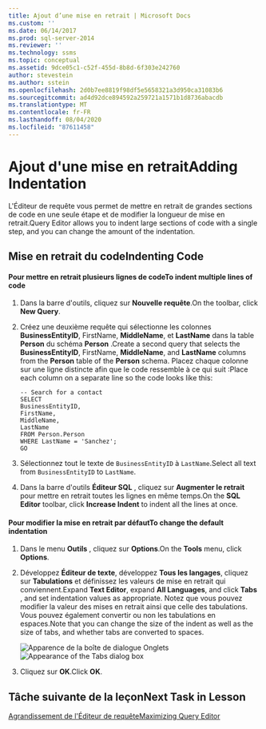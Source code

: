 ```yaml
---
title: Ajout d’une mise en retrait | Microsoft Docs
ms.custom: ''
ms.date: 06/14/2017
ms.prod: sql-server-2014
ms.reviewer: ''
ms.technology: ssms
ms.topic: conceptual
ms.assetid: 9dce05c1-c52f-455d-8b8d-6f303e242760
author: stevestein
ms.author: sstein
ms.openlocfilehash: 2d0b7ee8819f98df5e5658321a3d950ca31083b6
ms.sourcegitcommit: ad4d92dce894592a259721a1571b1d8736abacdb
ms.translationtype: MT
ms.contentlocale: fr-FR
ms.lasthandoff: 08/04/2020
ms.locfileid: "87611458"
---
```

# <a name="adding-indentation"></a><span data-ttu-id="0a574-102">Ajout d'une mise en retrait</span><span class="sxs-lookup"><span data-stu-id="0a574-102">Adding Indentation</span></span>
  <span data-ttu-id="0a574-103">L'Éditeur de requête vous permet de mettre en retrait de grandes sections de code en une seule étape et de modifier la longueur de mise en retrait.</span><span class="sxs-lookup"><span data-stu-id="0a574-103">Query Editor allows you to indent large sections of code with a single step, and you can change the amount of the indentation.</span></span>  
  
## <a name="indenting-code"></a><span data-ttu-id="0a574-104">Mise en retrait du code</span><span class="sxs-lookup"><span data-stu-id="0a574-104">Indenting Code</span></span>  
  
#### <a name="to-indent-multiple-lines-of-code"></a><span data-ttu-id="0a574-105">Pour mettre en retrait plusieurs lignes de code</span><span class="sxs-lookup"><span data-stu-id="0a574-105">To indent multiple lines of code</span></span>  
  
1.  <span data-ttu-id="0a574-106">Dans la barre d'outils, cliquez sur **Nouvelle requête**.</span><span class="sxs-lookup"><span data-stu-id="0a574-106">On the toolbar, click **New Query**.</span></span>  
  
2.  <span data-ttu-id="0a574-107">Créez une deuxième requête qui sélectionne les colonnes **BusinessEntityID**, FirstName, **MiddleName**, et **LastName** dans la table **Person** du schéma **Person** .</span><span class="sxs-lookup"><span data-stu-id="0a574-107">Create a second query that selects the **BusinessEntityID**, FirstName, **MiddleName**, and **LastName** columns from the **Person** table of the **Person** schema.</span></span> <span data-ttu-id="0a574-108">Placez chaque colonne sur une ligne distincte afin que le code ressemble à ce qui suit :</span><span class="sxs-lookup"><span data-stu-id="0a574-108">Place each column on a separate line so the code looks like this:</span></span>  
  
    ```  
    -- Search for a contact  
    SELECT   
    BusinessEntityID,  
    FirstName,   
    MiddleName,   
    LastName  
    FROM Person.Person  
    WHERE LastName = 'Sanchez';  
    GO  
    ```  
  
3.  <span data-ttu-id="0a574-109">Sélectionnez tout le texte de `BusinessEntityID` à `LastName`.</span><span class="sxs-lookup"><span data-stu-id="0a574-109">Select all text from `BusinessEntityID` to `LastName`.</span></span>  
  
4.  <span data-ttu-id="0a574-110">Dans la barre d'outils **Éditeur SQL** , cliquez sur **Augmenter le retrait** pour mettre en retrait toutes les lignes en même temps.</span><span class="sxs-lookup"><span data-stu-id="0a574-110">On the **SQL Editor** toolbar, click **Increase Indent** to indent all the lines at once.</span></span>  
  
#### <a name="to-change-the-default-indentation"></a><span data-ttu-id="0a574-111">Pour modifier la mise en retrait par défaut</span><span class="sxs-lookup"><span data-stu-id="0a574-111">To change the default indentation</span></span>  
  
1.  <span data-ttu-id="0a574-112">Dans le menu **Outils** , cliquez sur **Options**.</span><span class="sxs-lookup"><span data-stu-id="0a574-112">On the **Tools** menu, click **Options**.</span></span>  
  
2.  <span data-ttu-id="0a574-113">Développez **Éditeur de texte**, développez **Tous les langages**, cliquez sur **Tabulations** et définissez les valeurs de mise en retrait qui conviennent.</span><span class="sxs-lookup"><span data-stu-id="0a574-113">Expand **Text Editor**, expand **All Languages**, and click **Tabs** , and set indentation values as appropriate.</span></span> <span data-ttu-id="0a574-114">Notez que vous pouvez modifier la valeur des mises en retrait ainsi que celle des tabulations. Vous pouvez également convertir ou non les tabulations en espaces.</span><span class="sxs-lookup"><span data-stu-id="0a574-114">Note that you can change the size of the indent as well as the size of tabs, and whether tabs are converted to spaces.</span></span>  
  
     <span data-ttu-id="0a574-115">![Apparence de la boîte de dialogue Onglets](media/tabsdialog.gif "Apparence de la boîte de dialogue Onglets")</span><span class="sxs-lookup"><span data-stu-id="0a574-115">![Appearance of the Tabs dialog box](media/tabsdialog.gif "Appearance of the Tabs dialog box")</span></span>  
  
3.  <span data-ttu-id="0a574-116">Cliquez sur **OK**.</span><span class="sxs-lookup"><span data-stu-id="0a574-116">Click **OK**.</span></span>  
  
## <a name="next-task-in-lesson"></a><span data-ttu-id="0a574-117">Tâche suivante de la leçon</span><span class="sxs-lookup"><span data-stu-id="0a574-117">Next Task in Lesson</span></span>  
 [<span data-ttu-id="0a574-118">Agrandissement de l'Éditeur de requête</span><span class="sxs-lookup"><span data-stu-id="0a574-118">Maximizing Query Editor</span></span>](lesson-2-3-maximizing-query-editor.md)  
  
  

